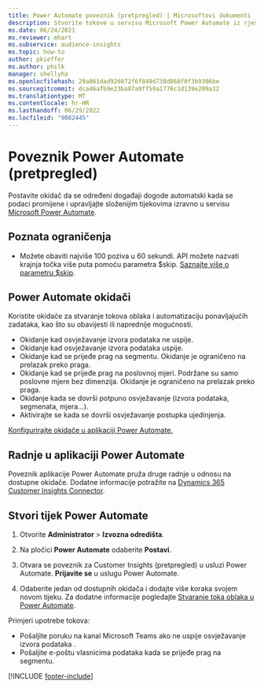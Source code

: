 ```yaml
---
title: Power Automate poveznik (pretpregled) | Microsoftovi dokumenti
description: Stvorite tokove u servisu Microsoft Power Automate iz rješenja Dynamics 365 Customer Insights.
ms.date: 06/24/2021
ms.reviewer: mhart
ms.subservice: audience-insights
ms.topic: how-to
author: pkieffer
ms.author: philk
manager: shellyha
ms.openlocfilehash: 29a861dad926072f6f849d738d868f0f3b9306be
ms.sourcegitcommit: dca46afb9e23ba87a0ff59a1776c1d139e209a32
ms.translationtype: MT
ms.contentlocale: hr-HR
ms.lasthandoff: 06/29/2022
ms.locfileid: "9082445"
---
```

# <a name="power-automate-connector-preview"></a>Poveznik Power Automate (pretpregled)

Postavite okidač da se određeni događaji dogode automatski kada se podaci promijene i upravljajte složenijim tijekovima izravno u servisu [Microsoft Power Automate](https://flow.microsoft.com/).

## <a name="known-limitations"></a>Poznata ograničenja

- Možete obaviti najviše 100 poziva u 60 sekundi. API možete nazvati krajnja točka više puta pomoću parametra $skip. [Saznajte više o parametru $skip](/connectors/customerinsights/#get-items-from-an-entity).

## <a name="power-automate-triggers"></a>Power Automate okidači

Koristite okidače za stvaranje tokova oblaka i automatizaciju ponavljajućih zadataka, kao što su obavijesti ili naprednije mogućnosti.

- Okidanje kad osvježavanje izvora podataka ne uspije.
- Okidanje kad osvježavanje izvora podataka uspije.
- Okidanje kad se prijeđe prag na segmentu. Okidanje je ograničeno na prelazak preko praga.
- Okidanje kad se prijeđe prag na poslovnoj mjeri. Podržane su samo poslovne mjere bez dimenzija. Okidanje je ograničeno na prelazak preko praga.
- Okidanje kada se dovrši potpuno osvježavanje (izvora podataka, segmenata, mjera...).
- Aktivirajte se kada se dovrši osvježavanje postupka ujedinjenja.

[Konfigurirajte okidače u aplikaciji Power Automate.](https://flow.microsoft.com/connectors/shared_customerinsights/dynamics-365-customer-insights-connector/)

## <a name="power-automate-actions"></a>Radnje u aplikaciji Power Automate

Poveznik aplikacije Power Automate pruža druge radnje u odnosu na dostupne okidače. Dodatne informacije potražite na [Dynamics 365 Customer Insights Connector](/connectors/customerinsights/).

## <a name="create-a-power-automate-flow"></a>Stvori tijek Power Automate

1. Otvorite **Administrator** > **Izvozna odredišta**.

1. Na pločici **Power Automate** odaberite **Postavi**.

1. Otvara se poveznik za Customer Insights (pretpregled) u usluzi Power Automate. **Prijavite se** u uslugu Power Automate.

1. Odaberite jedan od dostupnih okidača i dodajte više koraka svojem novom tijeku. Za dodatne informacije pogledajte [Stvaranje toka oblaka u Power Automate](/power-automate/get-started-logic-flow).

Primjeri upotrebe tokova: 
- Pošaljite poruku na kanal Microsoft Teams ako ne uspije osvježavanje izvora podataka . 
- Pošaljite e-poštu vlasnicima podataka kada se prijeđe prag na segmentu.



[!INCLUDE [footer-include](includes/footer-banner.md)]
